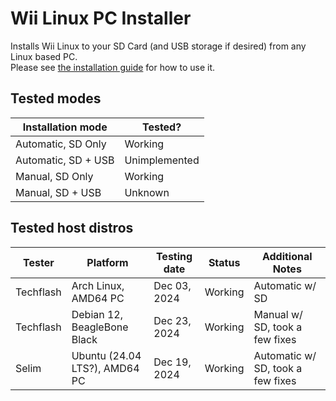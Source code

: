 # Wii Linux PC Installer

Installs Wii Linux to your SD Card (and USB storage if desired) from any Linux based PC.  
Please see [the installation guide](https://wiki.wii-linux.org/wiki/Installation_Guide) for how to use it.

## Tested modes
| Installation mode   | Tested?       |
| ------------------- | ------------- |
| Automatic, SD Only  | Working       |
| Automatic, SD + USB | Unimplemented |
| Manual, SD Only     | Working       |
| Manual, SD + USB    | Unknown       |

## Tested host distros
| Tester    | Platform                      | Testing date | Status  | Additional Notes                  |
| --------- | ----------------------------- | ------------ | ------- | --------------------------------- |
| Techflash | Arch Linux, AMD64 PC          | Dec 03, 2024 | Working | Automatic w/ SD                   |
| Techflash | Debian 12, BeagleBone Black   | Dec 23, 2024 | Working | Manual w/ SD, took a few fixes    |
| Selim     | Ubuntu (24.04 LTS?), AMD64 PC | Dec 19, 2024 | Working | Automatic w/ SD, took a few fixes |
